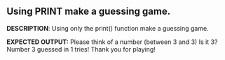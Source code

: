 ## **Using PRINT make a guessing game.** 

**DESCRIPTION**: 
Using only the print() function make a guessing game.

**EXPECTED OUTPUT:**
Please think of a number (between 3 and 3) 
Is it 3? 
Number 3 guessed in 1 tries! 
Thank you for playing!
 